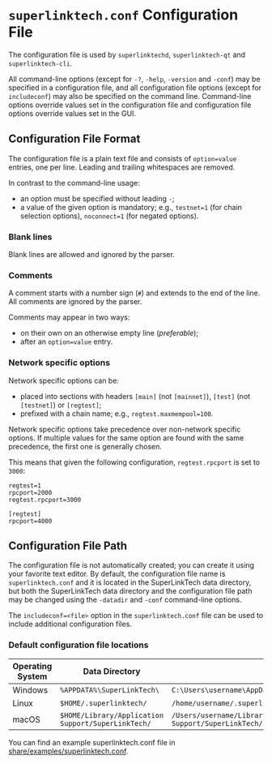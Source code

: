 # `superlinktech.conf` Configuration File

The configuration file is used by `superlinktechd`, `superlinktech-qt` and `superlinktech-cli`.

All command-line options (except for `-?`, `-help`, `-version` and `-conf`) may be specified in a configuration file, and all configuration file options (except for `includeconf`) may also be specified on the command line. Command-line options override values set in the configuration file and configuration file options override values set in the GUI.

## Configuration File Format

The configuration file is a plain text file and consists of `option=value` entries, one per line. Leading and trailing whitespaces are removed.

In contrast to the command-line usage:
- an option must be specified without leading `-`;
- a value of the given option is mandatory; e.g., `testnet=1` (for chain selection options), `noconnect=1` (for negated options).

### Blank lines

Blank lines are allowed and ignored by the parser.

### Comments

A comment starts with a number sign (`#`) and extends to the end of the line. All comments are ignored by the parser.

Comments may appear in two ways:
- on their own on an otherwise empty line (_preferable_);
- after an `option=value` entry.

### Network specific options

Network specific options can be:
- placed into sections with headers `[main]` (not `[mainnet]`), `[test]` (not `[testnet]`) or `[regtest]`;
- prefixed with a chain name; e.g., `regtest.maxmempool=100`.

Network specific options take precedence over non-network specific options.
If multiple values for the same option are found with the same precedence, the
first one is generally chosen.

This means that given the following configuration, `regtest.rpcport` is set to `3000`:

```
regtest=1
rpcport=2000
regtest.rpcport=3000

[regtest]
rpcport=4000
```

## Configuration File Path

The configuration file is not automatically created; you can create it using your favorite text editor. By default, the configuration file name is `superlinktech.conf` and it is located in the SuperLinkTech data directory, but both the SuperLinkTech data directory and the configuration file path may be changed using the `-datadir` and `-conf` command-line options.

The `includeconf=<file>` option in the `superlinktech.conf` file can be used to include additional configuration files.

### Default configuration file locations

Operating System | Data Directory | Example Path
-- | -- | --
Windows | `%APPDATA%\SuperLinkTech\` | `C:\Users\username\AppData\Roaming\SuperLinkTech\superlinktech.conf`
Linux | `$HOME/.superlinktech/` | `/home/username/.superlinktech/superlinktech.conf`
macOS | `$HOME/Library/Application Support/SuperLinkTech/` | `/Users/username/Library/Application Support/SuperLinkTech/superlinktech.conf`

You can find an example superlinktech.conf file in [share/examples/superlinktech.conf](../share/examples/superlinktech.conf).
